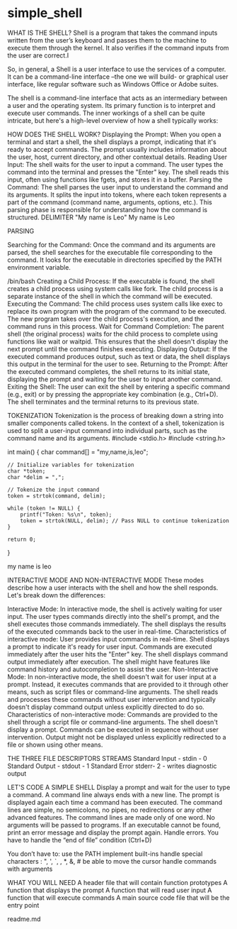 # simple_shell
WHAT IS THE SHELL?
Shell is a program that takes the command inputs written from the user’s keyboard and passes them to the machine to execute them through the kernel. It also verifies if the command inputs from the user are correct.I


So, in general, a Shell is a user interface to use the services of a computer.
It can be a command-line interface –the one we will build- or graphical user interface, like regular software such as Windows Office or Adobe suites.

The shell is a command-line interface that acts as an intermediary between a user and the operating system. Its primary function is to interpret and execute user commands. The inner workings of a shell can be quite intricate, but here's a high-level overview of how a shell typically works:


HOW DOES THE SHELL WORK?
Displaying the Prompt:
When you open a terminal and start a shell, the shell displays a prompt, indicating that it's ready to accept commands. The prompt usually includes information about the user, host, current directory, and other contextual details.
Reading User Input:
The shell waits for the user to input a command. The user types the command into the terminal and presses the "Enter" key. The shell reads this input, often using functions like fgets, and stores it in a buffer.
Parsing the Command:
The shell parses the user input to understand the command and its arguments. It splits the input into tokens, where each token represents a part of the command (command name, arguments, options, etc.). This parsing phase is responsible for understanding how the command is structured.
DELIMITER
"My name is Leo"
My
name
is
Leo

PARSING

Searching for the Command:
Once the command and its arguments are parsed, the shell searches for the executable file corresponding to the command. It looks for the executable in directories specified by the PATH environment variable.

/bin/bash
Creating a Child Process:
If the executable is found, the shell creates a child process using system calls like
fork. The child process is a separate instance of the shell in which the command will be executed.
Executing the Command:
The child process uses system calls like
exec to replace its own program with the program of the command to be executed. The new program takes over the child process's execution, and the command runs in this process.
Wait for Command Completion:
The parent shell (the original process) waits for the child process to complete using functions like wait or waitpid. This ensures that the shell doesn't display the next prompt until the command finishes executing.
Displaying Output:
If the executed command produces output, such as text or data, the shell displays this output in the terminal for the user to see.
Returning to the Prompt:
After the executed command completes, the shell returns to its initial state, displaying the prompt and waiting for the user to input another command.
Exiting the Shell:
The user can exit the shell by entering a specific command (e.g., exit) or by pressing the appropriate key combination (e.g., Ctrl+D). The shell terminates and the terminal returns to its previous state.



TOKENIZATION
Tokenization is the process of breaking down a string into smaller components called tokens. In the context of a shell, tokenization is used to split a user-input command into individual parts, such as the command name and its arguments.
#include <stdio.h>
#include <string.h>

int main() {
    char command[] = "my,name,is,leo";

    // Initialize variables for tokenization
    char *token;
    char *delim = ",";
   
    // Tokenize the input command
    token = strtok(command, delim);
   
    while (token != NULL) {
        printf("Token: %s\n", token);
        token = strtok(NULL, delim); // Pass NULL to continue tokenization
    }

    return 0;
}


my
name
is
leo



INTERACTIVE MODE AND NON-INTERACTIVE MODE
These modes describe how a user interacts with the shell and how the shell responds. Let's break down the differences:

Interactive Mode:
In interactive mode, the shell is actively waiting for user input. The user types commands directly into the shell's prompt, and the shell executes those commands immediately. The shell displays the results of the executed commands back to the user in real-time.
Characteristics of interactive mode:
User provides input commands in real-time.
Shell displays a prompt to indicate it's ready for user input.
Commands are executed immediately after the user hits the "Enter" key.
The shell displays command output immediately after execution.
The shell might have features like command history and autocompletion to assist the user.
Non-Interactive Mode:
In non-interactive mode, the shell doesn't wait for user input at a prompt. Instead, it executes commands that are provided to it through other means, such as script files or command-line arguments. The shell reads and processes these commands without user intervention and typically doesn't display command output unless explicitly directed to do so.
Characteristics of non-interactive mode:
Commands are provided to the shell through a script file or command-line arguments.
The shell doesn't display a prompt.
Commands can be executed in sequence without user intervention.
Output might not be displayed unless explicitly redirected to a file or shown using other means.




THE THREE FILE DESCRIPTORS STREAMS
Standard Input - stdin - 0
Standard Output - stdout - 1
Standard Error stderr- 2 - writes diagnostic output



LET'S CODE A SIMPLE SHELL
Display a prompt and wait for the user to type a command. A command line always ends with a new line.
The prompt is displayed again each time a command has been executed.
The command lines are simple, no semicolons, no pipes, no redirections or any other advanced features.
The command lines are made only of one word. No arguments will be passed to programs.
If an executable cannot be found, print an error message and display the prompt again.
Handle errors.
You have to handle the “end of file” condition (Ctrl+D)


You don’t have to:
use the PATH
implement built-ins
handle special characters : ", ', `, \, *, &, #
be able to move the cursor
handle commands with arguments

WHAT YOU WILL NEED
A header file that will contain function prototypes
A function that displays the prompt
A function that will read user input
A function that will execute commands
A main source code file that will be the entry point

readme.md
